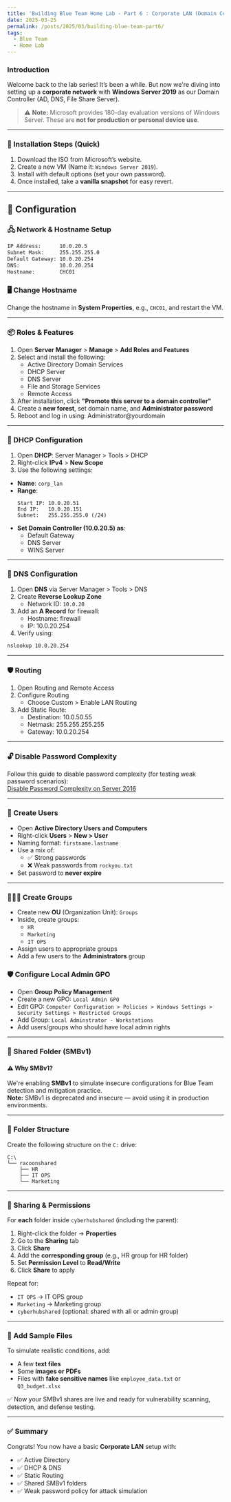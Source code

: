 ```yaml
---
title: 'Building Blue Team Home Lab - Part 6 : Corporate LAN (Domain Controller)'
date: 2025-03-25
permalink: /posts/2025/03/building-blue-team-part6/
tags:
  - Blue Team
  - Home Lab
---
```


###  Introduction

Welcome back to the lab series! It’s been a while. But now we're diving into setting up a **corporate network** with **Windows Server 2019** as our Domain Controller (AD, DNS, File Share Server).

> ⚠️ **Note:** Microsoft provides 180-day evaluation versions of Windows Server. These are **not for production or personal device use**.

---

### 🧱 Installation Steps (Quick)

1. Download the ISO from Microsoft’s website.
2. Create a new VM (Name it: `Windows Server 2019`).
3. Install with default options (set your own password).
4. Once installed, take a **vanilla snapshot** for easy revert.

---

## 🔧 Configuration


### 🖧 Network & Hostname Setup
```bash
IP Address:      10.0.20.5  
Subnet Mask:     255.255.255.0  
Default Gateway: 10.0.20.254  
DNS:             10.0.20.254  
Hostname:        CHC01
 ```

### 🖥️ Change Hostname

Change the hostname in **System Properties**, e.g., `CHC01`, and restart the VM.

---

### 📦 Roles & Features

1. Open **Server Manager** > **Manage** > **Add Roles and Features**  
2. Select and install the following:
   - Active Directory Domain Services  
   - DHCP Server  
   - DNS Server  
   - File and Storage Services  
   - Remote Access  
3. After installation, click **"Promote this server to a domain controller"**
4. Create a **new forest**, set domain name, and **Administrator password**
5. Reboot and log in using: Administrator@yourdomain

---

### 📡 DHCP Configuration

1. Open **DHCP**: Server Manager > Tools > DHCP  
2. Right-click **IPv4** > **New Scope**
3. Use the following settings:  
- **Name**: `corp_lan`  
- **Range**:  
  ```
  Start IP: 10.0.20.51  
  End IP:   10.0.20.151  
  Subnet:   255.255.255.0 (/24)
  ```  
- **Set Domain Controller (10.0.20.5) as**:
  - Default Gateway  
  - DNS Server  
  - WINS Server  

---

### 🧭 DNS Configuration

1. Open **DNS** via Server Manager > Tools > DNS  
2. Create **Reverse Lookup Zone**  
    - Network ID: `10.0.20`
3. Add an **A Record** for firewall:
   - Hostname: firewall
   - IP: 10.0.20.254
4. Verify using:
```bash
nslookup 10.0.20.254
```
---

### 🛡️ Routing
1. Open Routing and Remote Access
2. Configure Routing
    - Choose Custom > Enable LAN Routing
3. Add Static Route:
    - Destination: 10.0.50.55  
    - Netmask: 255.255.255.255  
    - Gateway: 10.0.20.254

---

### 🔓 Disable Password Complexity  
Follow this guide to disable password complexity (for testing weak password scenarios):  
[Disable Password Complexity on Server 2016](https://www.wintips.org/how-to-disable-password-complexity-requirements-on-server-2016/)

---

### 👤 Create Users
- Open **Active Directory Users and Computers**  
- Right-click **Users** > **New > User**  
- Naming format: `firstname.lastname`  
- Use a mix of:
  - ✅ Strong passwords  
  - ❌ Weak passwords from `rockyou.txt`  
- Set password to **never expire**

---

### 🧑‍🤝‍🧑 Create Groups 
- Create new **OU** (Organization Unit): `Groups`  
- Inside, create groups:
  - `HR`
  - `Marketing`
  - `IT OPS`
- Assign users to appropriate groups
- Add a few users to the **Administrators** group


### 🛡️ Configure Local Admin GPO  
- Open **Group Policy Management**  
- Create a new GPO: `Local Admin GPO`  
- Edit GPO: `Computer Configuration > Policies > Windows Settings > Security Settings > Restricted Groups`
- Add Group: `Local Adminstrator - Workstations`
- Add users/groups who should have local admin rights

---

### 📁 Shared Folder (SMBv1)
#### ⚠️ Why SMBv1?

We're enabling **SMBv1** to simulate insecure configurations for Blue Team detection and mitigation practice.  
**Note:** SMBv1 is deprecated and insecure — avoid using it in production environments.

---

### 📂 Folder Structure

Create the following structure on the `C:` drive:
```
C:\
└── racoonshared
    ├── HR
    ├── IT OPS
    └── Marketing
```

---

### 🔧 Sharing & Permissions

For **each** folder inside `cyberhubshared` (including the parent):

1. Right-click the folder → **Properties**
2. Go to the **Sharing** tab
3. Click **Share**
4. Add the **corresponding group** (e.g., HR group for HR folder)
5. Set **Permission Level** to **Read/Write**
6. Click **Share** to apply

Repeat for:
- `IT OPS` → IT OPS group  
- `Marketing` → Marketing group  
- `cyberhubshared` (optional: shared with all or admin group)

---

### 📝 Add Sample Files

To simulate realistic conditions, add:
- A few **text files**
- Some **images or PDFs**
- Files with **fake sensitive names** like `employee_data.txt` or `Q3_budget.xlsx`

✅ Now your SMBv1 shares are live and ready for vulnerability scanning, detection, and defense testing.

---

### ✅ Summary  
Congrats! You now have a basic **Corporate LAN** setup with:

- ✅ Active Directory  
- ✅ DHCP & DNS  
- ✅ Static Routing  
- ✅ Shared SMBv1 folders  
- ✅ Weak password policy for attack simulation  

